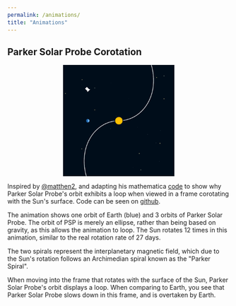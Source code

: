 ```yaml
---
permalink: /animations/
title: "Animations"
---
```


## Parker Solar Probe Corotation
<style>
.center {
  display: block;
  margin-left: auto;
  margin-right: auto;
  width: 50%;
}
</style>

<img src="/files/psp_corotation.gif" alt="Parker Solar Probe Corotation" class="center">

Inspired by [@matthen2](https://twitter.com/matthen/), and adapting his mathematica [code](https://pastebin.com/McQ5qwXr) to show why Parker Solar Probe's orbit exhibits a loop when viewed in a frame corotating with the Sun's surface. Code can be seen on [github](https://github.com/rlaker/animations/).

The animation shows one orbit of Earth (blue) and 3 orbits of Parker Solar Probe. The orbit of PSP is merely an ellipse, rather than being based on gravity, as this allows the animation to loop. The Sun rotates 12 times in this animation, similar to the real rotation rate of 27 days.

The two spirals represent the interplanetary magnetic field, which due to the Sun's rotation follows an Archimedian spiral known as the "Parker Spiral".

When moving into the frame that rotates with the surface of the Sun, Parker Solar Probe's orbit displays a loop. When comparing to Earth, you see that Parker Solar Probe slows down in this frame, and is overtaken by Earth.
